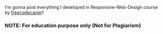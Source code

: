 I'm gonna post everything I developed in Responsive-Web-Design course by <a href="https://www.freecodecamp.org/learn/2022/responsive-web-design/">freecodecamp</a>!!
<h3>NOTE: For education purpose only (Not for Plagiarism)</h3>
